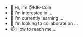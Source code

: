 - 👋 Hi, I’m @BIB-Coin
- 👀 I’m interested in ...
- 🌱 I’m currently learning ...
- 💞️ I’m looking to collaborate on ...
- 📫 How to reach me ...

<!---
BIB-Coin/BIB-Coin is a ✨ special ✨ repository because its `README.md` (this file) appears on your GitHub profile.
You can click the Preview link to take a look at your changes.
--->
